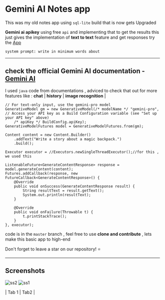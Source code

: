 # Gemini AI Notes app 

This was my old notes app using `sql-lite` build that is now gets Upgraded

__Gemini ai apikey__ 
using free `api` and implementing that to get the results 
this just gives the implementation of __text to text__ feature and get responses 
try the [App](https://drive.google.com/file/d/1VRBzX4uQj4vxgTZeTSuc1ZZxUvoFDBdm/view?usp=sharing) 

``system prompt: write in minimum words about ``

***
## check the official Gemini AI documentation - [Gemini AI](https://ai.google.dev/tutorials/android_quickstart#multi-turn-conversations-chat)

I used `java` code from documentations , adviced to check that out for more features like : **chat** | **history** | **image recognition** |
```
// For text-only input, use the gemini-pro model
GenerativeModel gm = new GenerativeModel(/* modelName */ "gemini-pro",
// Access your API key as a Build Configuration variable (see "Set up your API key" above)
    /* apiKey */ BuildConfig.apiKey);
GenerativeModelFutures model = GenerativeModelFutures.from(gm);

Content content = new Content.Builder()
    .addText("Write a story about a magic backpack.")
    .build();

Executor executor = //Executors.newSingleThreadExecutor();//for this , we used this

ListenableFuture<GenerateContentResponse> response = model.generateContent(content);
Futures.addCallback(response, new FutureCallback<GenerateContentResponse>() {
    @Override
    public void onSuccess(GenerateContentResponse result) {
        String resultText = result.getText();
        System.out.println(resultText);
    }

    @Override
    public void onFailure(Throwable t) {
        t.printStackTrace();
    }
}, executor);
```

code is in the ``master`` branch , feel free to use __clone and contribute__ , lets make this basic app to high-end

Don't forget to leave a star on our repository! :star:

***
## Screenshots 

![ss2](https://github.com/pranshusingh/Gemini-AI-diary-app/assets/42331128/cc094df0-ebe4-4462-8299-47611787cf08)  ![ss1](https://github.com/pranshusingh/Gemini-AI-diary-app/assets/42331128/43ab6cb8-2b1b-4722-8e71-ba424f5dc65b)

| Tab 1 | Tab2 |




